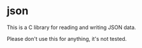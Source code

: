 # json

This is a C library for reading and writing JSON data.

Please don't use this for anything, it's not tested.
